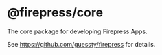 # @firepress/core

The core package for developing Firepress Apps.

See https://github.com/guessty/firepress for details.
